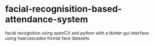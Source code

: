 # facial-recognisition-based-attendance-system
facial recognition using openCV and python with a tkinter gui interface using haarcascades frontal face datasets
